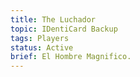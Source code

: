```yaml
---
title: The Luchador
topic: IDentiCard Backup
tags: Players
status: Active
brief: El Hombre Magnifico.
---
```

